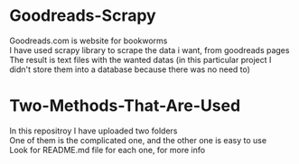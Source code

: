# Goodreads-Scrapy
Goodreads.com is website for bookworms<br>
I have used scrapy library to scrape the data i want, from goodreads pages<br>
The result is text files with the wanted datas (in this particular project I didn't store them into a database because there was no need to)<br>

# Two-Methods-That-Are-Used
In this repositroy I have uploaded two folders<br>
One of them is the complicated one, and the other one is easy to use<br>
Look for README.md file for each one, for more info
